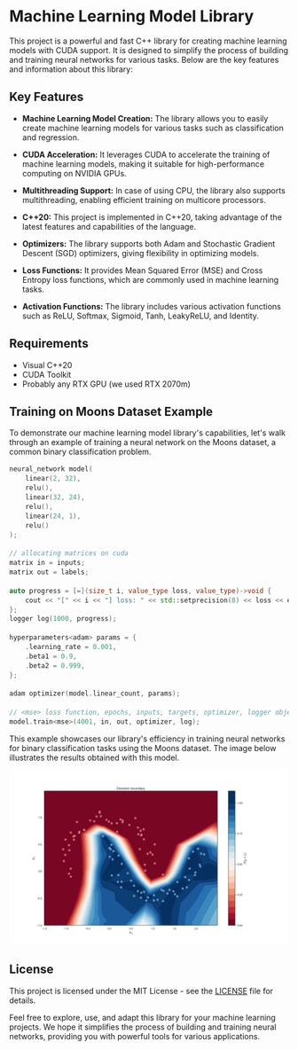 # Machine Learning Model Library

This project is a powerful and fast C++ library for creating machine learning models with CUDA support. It is designed to simplify the process of building and training neural networks for various tasks. Below are the key features and information about this library:

## Key Features

- **Machine Learning Model Creation:** The library allows you to easily create machine learning models for various tasks such as classification and regression.

- **CUDA Acceleration:** It leverages CUDA to accelerate the training of machine learning models, making it suitable for high-performance computing on NVIDIA GPUs.

-  **Multithreading Support:** In case of using CPU, the library also supports multithreading, enabling efficient training on multicore processors.

- **C++20:** This project is implemented in C++20, taking advantage of the latest features and capabilities of the language.

- **Optimizers:** The library supports both Adam and Stochastic Gradient Descent (SGD) optimizers, giving flexibility in optimizing models.

- **Loss Functions:** It provides Mean Squared Error (MSE) and Cross Entropy loss functions, which are commonly used in machine learning tasks.

- **Activation Functions:** The library includes various activation functions such as ReLU, Softmax, Sigmoid, Tanh, LeakyReLU, and Identity.

## Requirements
- Visual C++20
- CUDA Toolkit
- Probably any RTX GPU (we used RTX 2070m)

## Training on Moons Dataset Example

To demonstrate our machine learning model library's capabilities, let's walk through an example of training a neural network on the Moons dataset, a common binary classification problem.

```C++
neural_network model(
    linear(2, 32),
    relu(),
    linear(32, 24),
    relu(),
    linear(24, 1),
    relu()
);

// allocating matrices on cuda
matrix in = inputs; 
matrix out = labels;

auto progress = [=](size_t i, value_type loss, value_type)->void {
    cout << "[" << i << "] loss: " << std::setprecision(8) << loss << endl;
};
logger log(1000, progress);
	
hyperparameters<adam> params = {
    .learning_rate = 0.001,
    .beta1 = 0.9,
    .beta2 = 0.999,
};

adam optimizer(model.linear_count, params);

// <mse> loss function, epochs, inputs, targets, optimizer, logger object
model.train<mse>(4001, in, out, optimizer, log);
```
This example showcases our library's efficiency in training neural networks for binary classification tasks using the Moons dataset. The image below illustrates the results obtained with this model.

![Example Result](conv-neural-network/moons_example.png)

## License

This project is licensed under the MIT License - see the [LICENSE](LICENSE.txt) file for details.

Feel free to explore, use, and adapt this library for your machine learning projects. We hope it simplifies the process of building and training neural networks, providing you with powerful tools for various applications.

